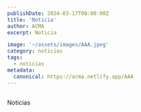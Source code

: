 ```yaml
---
publishDate: 2024-03-17T00:00:00Z
title: 'Noticia'
author: ACMA
excerpt: Noticia

image: '~/assets/images/AAA.jpeg'
category: noticias
tags:
  - noticias
metadata:
  canonical: https://acma.netlify.app/AAA
---
```


## 
Noticias








